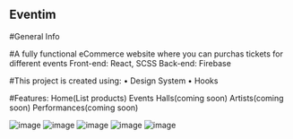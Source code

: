 ## Eventim

#General Info

#A fully functional eCommerce website where you can purchas tickets for different events
Front-end: React, SCSS
Back-end: Firebase

#This project is created using:
• Design System
• Hooks

#Features:
Home(List products)
Events
Halls(coming soon)
Artists(coming soon)
Performances(coming soon)

![image](https://github.com/Alex13266/eventim/assets/79878120/c839a822-1874-4638-8c84-c7b74170697c)
![image](https://github.com/Alex13266/eventim/assets/79878120/7798b999-066c-4b36-a871-4416cb49199b)
![image](https://github.com/Alex13266/eventim/assets/79878120/bc971fe4-7811-4178-8bb5-d73e71bad3b9)
![image](https://github.com/Alex13266/eventim/assets/79878120/367e227a-7823-4f92-bed5-bf0791409dcc)
![image](https://github.com/Alex13266/eventim/assets/79878120/6a5d7923-c603-40b3-a86f-1e457b38eb43)





















